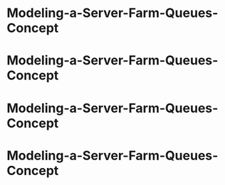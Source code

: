 # Modeling-a-Server-Farm-Queues-Concept
# Modeling-a-Server-Farm-Queues-Concept
# Modeling-a-Server-Farm-Queues-Concept
# Modeling-a-Server-Farm-Queues-Concept
